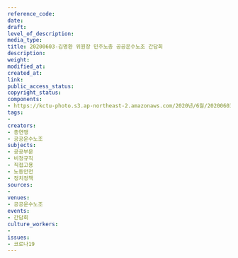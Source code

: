 ```yaml
---
reference_code: 
date: 
draft: 
level_of_description: 
media_type: 
title: 20200603-김명환 위원장 민주노총 공공운수노조 간담회
description: 
weight: 
modified_at: 
created_at: 
link: 
public_access_status: 
copyright_status: 
components:
- https://kctu-photo.s3.ap-northeast-2.amazonaws.com/2020년/6월/20200603-김명환+위원장+민주노총+공공운수노조+간담회/_5D_0322.jpg
tags:
- 
creators:
- 총연맹
- 공공운수노조
subjects:
- 공공부문
- 비정규직
- 직접고용
- 노동안전
- 정치정책
sources:
- 
venues:
- 공공운수노조
events:
- 간담회
culture_workers:
- 
issues:
- 코로나19
---
```

